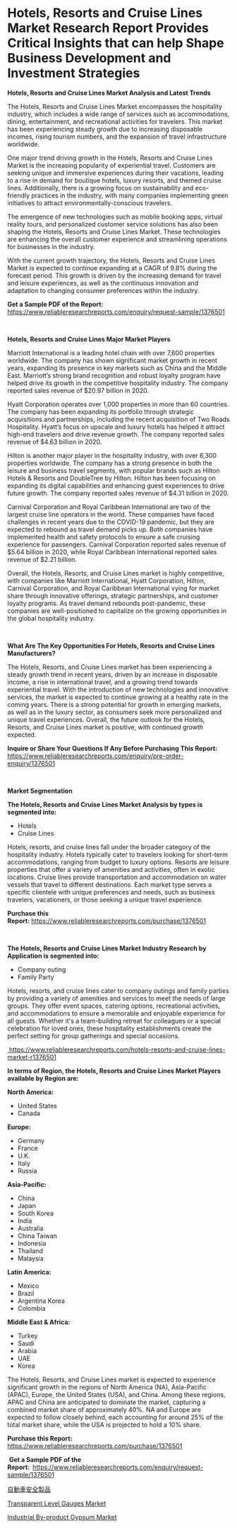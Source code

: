 <p><h1>Hotels, Resorts and Cruise Lines Market Research Report Provides Critical Insights that can help Shape Business Development and Investment Strategies</h1></p><p><strong>Hotels, Resorts and Cruise Lines Market Analysis and Latest Trends</strong></p>
<p><p>The Hotels, Resorts and Cruise Lines Market encompasses the hospitality industry, which includes a wide range of services such as accommodations, dining, entertainment, and recreational activities for travelers. This market has been experiencing steady growth due to increasing disposable incomes, rising tourism numbers, and the expansion of travel infrastructure worldwide.</p><p>One major trend driving growth in the Hotels, Resorts and Cruise Lines Market is the increasing popularity of experiential travel. Customers are seeking unique and immersive experiences during their vacations, leading to a rise in demand for boutique hotels, luxury resorts, and themed cruise lines. Additionally, there is a growing focus on sustainability and eco-friendly practices in the industry, with many companies implementing green initiatives to attract environmentally-conscious travelers.</p><p>The emergence of new technologies such as mobile booking apps, virtual reality tours, and personalized customer service solutions has also been shaping the Hotels, Resorts and Cruise Lines Market. These technologies are enhancing the overall customer experience and streamlining operations for businesses in the industry.</p><p>With the current growth trajectory, the Hotels, Resorts and Cruise Lines Market is expected to continue expanding at a CAGR of 9.8% during the forecast period. This growth is driven by the increasing demand for travel and leisure experiences, as well as the continuous innovation and adaptation to changing consumer preferences within the industry.</p></p>
<p><strong>Get a Sample PDF of the Report:&nbsp;</strong> <a href="https://www.reliableresearchreports.com/enquiry/request-sample/1376501">https://www.reliableresearchreports.com/enquiry/request-sample/1376501</a></p>
<p>&nbsp;</p>
<p><strong>Hotels, Resorts and Cruise Lines Major Market Players</strong></p>
<p><p>Marriott International is a leading hotel chain with over 7,600 properties worldwide. The company has shown significant market growth in recent years, expanding its presence in key markets such as China and the Middle East. Marriott’s strong brand recognition and robust loyalty program have helped drive its growth in the competitive hospitality industry. The company reported sales revenue of $20.97 billion in 2020.</p><p>Hyatt Corporation operates over 1,000 properties in more than 60 countries. The company has been expanding its portfolio through strategic acquisitions and partnerships, including the recent acquisition of Two Roads Hospitality. Hyatt’s focus on upscale and luxury hotels has helped it attract high-end travelers and drive revenue growth. The company reported sales revenue of $4.63 billion in 2020.</p><p>Hilton is another major player in the hospitality industry, with over 6,300 properties worldwide. The company has a strong presence in both the leisure and business travel segments, with popular brands such as Hilton Hotels & Resorts and DoubleTree by Hilton. Hilton has been focusing on expanding its digital capabilities and enhancing guest experiences to drive future growth. The company reported sales revenue of $4.31 billion in 2020.</p><p>Carnival Corporation and Royal Caribbean International are two of the largest cruise line operators in the world. These companies have faced challenges in recent years due to the COVID-19 pandemic, but they are expected to rebound as travel demand picks up. Both companies have implemented health and safety protocols to ensure a safe cruising experience for passengers. Carnival Corporation reported sales revenue of $5.64 billion in 2020, while Royal Caribbean International reported sales revenue of $2.21 billion. </p><p>Overall, the Hotels, Resorts, and Cruise Lines market is highly competitive, with companies like Marriott International, Hyatt Corporation, Hilton, Carnival Corporation, and Royal Caribbean International vying for market share through innovative offerings, strategic partnerships, and customer loyalty programs. As travel demand rebounds post-pandemic, these companies are well-positioned to capitalize on the growing opportunities in the global hospitality industry.</p></p>
<p>&nbsp;</p>
<p><strong>What Are The Key Opportunities For Hotels, Resorts and Cruise Lines Manufacturers?</strong></p>
<p><p>The Hotels, Resorts, and Cruise Lines market has been experiencing a steady growth trend in recent years, driven by an increase in disposable income, a rise in international travel, and a growing trend towards experiential travel. With the introduction of new technologies and innovative services, the market is expected to continue growing at a healthy rate in the coming years. There is a strong potential for growth in emerging markets, as well as in the luxury sector, as consumers seek more personalized and unique travel experiences. Overall, the future outlook for the Hotels, Resorts, and Cruise Lines market is positive, with continued growth expected.</p></p>
<p><strong>Inquire or Share Your Questions If Any Before Purchasing This Report:</strong> <a href="https://www.reliableresearchreports.com/enquiry/pre-order-enquiry/1376501">https://www.reliableresearchreports.com/enquiry/pre-order-enquiry/1376501</a></p>
<p>&nbsp;</p>
<p><strong>Market Segmentation</strong></p>
<p><strong>The Hotels, Resorts and Cruise Lines Market Analysis by types is segmented into:</strong></p>
<p><ul><li>Hotels</li><li>Cruise Lines</li></ul></p>
<p><p>Hotels, resorts, and cruise lines fall under the broader category of the hospitality industry. Hotels typically cater to travelers looking for short-term accommodations, ranging from budget to luxury options. Resorts are leisure properties that offer a variety of amenities and activities, often in exotic locations. Cruise lines provide transportation and accommodation on water vessels that travel to different destinations. Each market type serves a specific clientele with unique preferences and needs, such as business travelers, vacationers, or those seeking a unique travel experience.</p></p>
<p><strong>Purchase this Report:&nbsp;</strong><a href="https://www.reliableresearchreports.com/purchase/1376501">https://www.reliableresearchreports.com/purchase/1376501</a></p>
<p>&nbsp;</p>
<p><strong>The Hotels, Resorts and Cruise Lines Market Industry Research by Application is segmented into:</strong></p>
<p><ul><li>Company outing</li><li>Family Party</li></ul></p>
<p><p>Hotels, resorts, and cruise lines cater to company outings and family parties by providing a variety of amenities and services to meet the needs of large groups. They offer event spaces, catering options, recreational activities, and accommodations to ensure a memorable and enjoyable experience for all guests. Whether it's a team-building retreat for colleagues or a special celebration for loved ones, these hospitality establishments create the perfect setting for group gatherings and special occasions.</p></p>
<p><a href="https://www.reliableresearchreports.com/hotels-resorts-and-cruise-lines-market-r1376501">&nbsp;https://www.reliableresearchreports.com/hotels-resorts-and-cruise-lines-market-r1376501</a></p>
<p><strong>In terms of Region, the Hotels, Resorts and Cruise Lines Market Players available by Region are:</strong></p>
<p>
    <p> <strong> North America: </strong>
        <ul>
            <li>United States</li>
            <li>Canada</li>
        </ul>
        </p> 
    <p> <strong> Europe: </strong>
        <ul>
            <li>Germany</li>
            <li>France</li>
            <li>U.K.</li>
            <li>Italy</li>
            <li>Russia</li>
        </ul>
        </p> 
    <p> <strong> Asia-Pacific: </strong>
        <ul>
            <li>China</li>
            <li>Japan</li>
            <li>South Korea</li>
            <li>India</li>
            <li>Australia</li>
            <li>China Taiwan</li>
            <li>Indonesia</li>
            <li>Thailand</li>
            <li>Malaysia</li>
        </ul>
        </p> 
    <p> <strong> Latin America: </strong>
        <ul>
            <li>Mexico</li>
            <li>Brazil</li>
            <li>Argentina Korea</li>
            <li>Colombia</li>
        </ul>
        </p> 
    <p> <strong> Middle East & Africa: </strong>
        <ul>
            <li>Turkey</li>
            <li>Saudi</li>
            <li>Arabia</li>
            <li>UAE</li>
            <li>Korea</li>
        </ul>
    </p>
    </p>
<p><p>The Hotels, Resorts, and Cruise Lines market is expected to experience significant growth in the regions of North America (NA), Asia-Pacific (APAC), Europe, the United States (USA), and China. Among these regions, APAC and China are anticipated to dominate the market, capturing a combined market share of approximately 40%. NA and Europe are expected to follow closely behind, each accounting for around 25% of the total market share, while the USA is projected to hold a 10% share.</p></p>
<p><strong>Purchase this Report: </strong><a href="https://www.reliableresearchreports.com/purchase/1376501">https://www.reliableresearchreports.com/purchase/1376501</a></p>
<p>&nbsp;<strong>Get a Sample PDF of the Report:&nbsp;&nbsp;</strong><a href="https://www.reliableresearchreports.com/enquiry/request-sample/1376501">https://www.reliableresearchreports.com/enquiry/request-sample/1376501</a></p>
<p><strong></strong></p>
<p><p><a href="https://github.com/zjkmgcs938405/Market-Research-Report-List-3/blob/main/4360618185807.md">自動車安全製品</a></p><p><a href="https://medium.com/@albertohickle/global-transparent-level-gauges-market-trends-insights-into-growth-opportunities-and-challenges-09a561a847ca">Transparent Level Gauges Market</a></p><p><a href="https://medium.com/@gracielawharris42024/global-industrial-by-product-gypsum-market-sector-types-applications-market-player-strategies-2a7e635c21e2">Industrial By-product Gypsum Market</a></p></p>